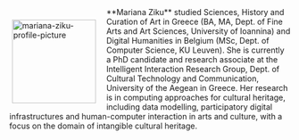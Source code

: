 <p style="float: left;"><img src="https://mziku.github.io/images/Mariana_Ziku(1)(1).jpg" style="float:left; margin-top:2mm; margin-right:5mm; margin-left:5;" alt="mariana-ziku-profile-picture" width="150" height="auto"></p> 
**Mariana Ziku** studied Sciences, History and Curation of Art in Greece (BA, MA, Dept. of Fine Arts and Art Sciences, University of Ioannina) and Digital Humanities in Belgium (MSc, Dept. of Computer Science, KU Leuven). She is currently a PhD candidate and research associate at the Intelligent Interaction Research Group, Dept. of Cultural Technology and Communication, University of the Aegean in Greece. Her research is in computing approaches for cultural heritage, including data modelling, participatory digital infrastructures and human-computer interaction in arts and culture, with a focus on the domain of intangible cultural heritage.

